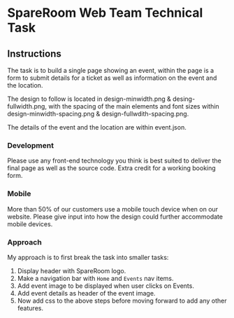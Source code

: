 # SpareRoom Web Team Technical Task

## Instructions

The task is to build a single page showing an event, within the page is a form to submit details for a ticket as well as information on the event and the location.

The design to follow is located in design-minwidth.png & desing-fullwidth.png, with the spacing of the main elements and font sizes within design-minwidth-spacing.png & design-fullwdith-spacing.png.

The details of the event and the location are within event.json.

### Development

Please use any front-end technology you think is best suited to deliver the final page as well as the source code. Extra credit for a working booking form.

### Mobile

More than 50% of our customers use a mobile touch device when on our website. Please give input into how the design could further accommodate mobile devices.

### Approach

My approach is to first break the task into smaller tasks:

1. Display header with SpareRoom logo.
2. Make a navigation bar with `Home` and `Events` nav items.
3. Add event image to be displayed when user clicks on Events.
4. Add event details as header of the event image.
5. Now add css to the above steps before moving forward to add any other features.
